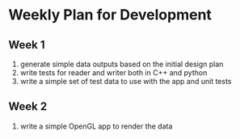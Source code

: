 # Weekly Plan for Development

## Week 1

1. generate simple data outputs based on the initial design plan
2. write tests for reader and writer both in C++ and python
3. write a simple set of test data to use with the app and unit tests

## Week 2

1. write a simple OpenGL app to render the data